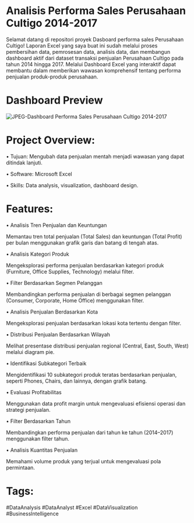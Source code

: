 # Analisis Performa Sales Perusahaan Cultigo 2014-2017

Selamat datang di repositori proyek Dasboard performa sales Perusahaan Cultigo! Laporan Excel yang saya buat ini sudah melalui proses pembersihan data, pemrosesan data, analisis data, dan membangun dashboard aktif dari dataset transaksi penjualan Perusahaan Cultigo pada tahun 2014 hingga 2017. Melalui Dashboard Excel yang interaktif dapat membantu dalam memberikan wawasan komprehensif tentang performa penjualan produk-produk perusahaan.

# Dashboard Preview
![JPEG-Dashboard Performa Sales Perusahaan Cultigo 2014-2017](https://github.com/user-attachments/assets/dc312a6b-f54f-47ef-b431-fa8855a9852e)

# Project Overview:
• Tujuan: Mengubah data penjualan mentah menjadi wawasan yang dapat ditindak lanjuti.

• Software: Microsoft Excel

• Skills: Data analysis, visualization, dashboard design.


# Features:
• Analisis Tren Penjualan dan Keuntungan

Memantau tren total penjualan (Total Sales) dan keuntungan (Total Profit) per bulan menggunakan grafik garis dan batang di tengah atas.

• Analisis Kategori Produk

Mengeksplorasi performa penjualan berdasarkan kategori produk (Furniture, Office Supplies, Technology) melalui filter.

• Filter Berdasarkan Segmen Pelanggan

Membandingkan performa penjualan di berbagai segmen pelanggan (Consumer, Corporate, Home Office) menggunakan filter.

• Analisis Penjualan Berdasarkan Kota

Mengeksplorasi penjualan berdasarkan lokasi kota tertentu dengan filter.

• Distribusi Penjualan Berdasarkan Wilayah

Melihat presentase distribusi penjualan regional (Central, East, South, West) melalui diagram pie.

• Identifikasi Subkategori Terbaik

Mengidentifikasi 10 subkategori produk teratas berdasarkan penjualan, seperti Phones, Chairs, dan lainnya, dengan grafik batang.

• Evaluasi Profitabilitas

Menggunakan data profit margin untuk mengevaluasi efisiensi operasi dan strategi penjualan.

• Filter Berdasarkan Tahun

Membandingkan performa penjualan dari tahun ke tahun (2014–2017) menggunakan filter tahun.

• Analisis Kuantitas Penjualan

Memahami volume produk yang terjual untuk mengevaluasi pola permintaan.

# Tags:
#DataAnalysis #DataAnalyst #Excel #DataVisualization #BusinessIntelligence
